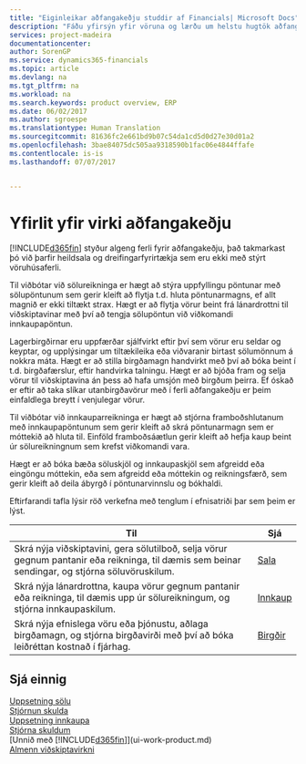 ```yaml
---
title: "Eiginleikar aðfangakeðju studdir af Financials| Microsoft Docs"
description: "Fáðu yfirsýn yfir vöruna og lærðu um helstu hugtök aðfangakeðju og ferli sem eru hluti af ERP lausninni."
services: project-madeira
documentationcenter: 
author: SorenGP
ms.service: dynamics365-financials
ms.topic: article
ms.devlang: na
ms.tgt_pltfrm: na
ms.workload: na
ms.search.keywords: product overview, ERP
ms.date: 06/02/2017
ms.author: sgroespe
ms.translationtype: Human Translation
ms.sourcegitcommit: 81636fc2e661bd9b07c54da1cd5d0d27e30d01a2
ms.openlocfilehash: 3bae84075dc505aa9318590b1fac06e4844ffafe
ms.contentlocale: is-is
ms.lasthandoff: 07/07/2017


---
```

# <a name="overview-of-supply-chain-functionality"></a>Yfirlit yfir virki aðfangakeðju
[!INCLUDE[d365fin](includes/d365fin_md.md)] styður algeng ferli fyrir aðfangakeðju, það takmarkast þó við þarfir heildsala og dreifingarfyrirtækja sem eru ekki með stýrt vöruhúsaferli.

Til viðbótar við sölureikninga er hægt að stýra uppfyllingu pöntunar með sölupöntunum sem gerir kleift að flytja t.d. hluta pöntunarmagns, ef allt magnið er ekki tiltækt strax. Hægt er að flytja vörur beint frá lánardrottni til viðskiptavinar með því að tengja sölupöntun við viðkomandi innkaupapöntun.

Lagerbirgðirnar eru uppfærðar sjálfvirkt eftir því sem vörur eru seldar og keyptar, og upplýsingar um tiltækileika eða viðvaranir birtast sölumönnum á nokkra máta. Hægt er að stilla birgðamagn handvirkt með því að bóka beint í t.d. birgðafærslur, eftir handvirka talningu. Hægt er að bjóða fram og selja vörur til viðskiptavina án þess að hafa umsjón með birgðum þeirra. Ef óskað er eftir að taka slíkar utanbirgðavörur með í ferli aðfangakeðju er þeim einfaldlega breytt í venjulegar vörur.

Til viðbótar við innkauparreikninga er hægt að stjórna framboðshlutanum með innkaupapöntunum sem gerir kleift að skrá pöntunarmagn sem er móttekið að hluta til. Einföld framboðsáætlun gerir kleift að hefja kaup beint úr sölureikningnum sem krefst viðkomandi vara.

Hægt er að bóka bæða söluskjöl og innkaupaskjöl sem afgreidd eða eingöngu móttekin, eða sem afgreidd eða móttekin og reikningsfærð, sem gerir kleift að deila ábyrgð í pöntunarvinnslu og bókhaldi.

Eftirfarandi tafla lýsir röð verkefna með tenglum í efnisatriði þar sem þeim er lýst.

| Til | Sjá |
| --- | --- |
| Skrá nýja viðskiptavini, gera sölutilboð, selja vörur gegnum pantanir eða reikninga, til dæmis sem beinar sendingar, og stjórna söluvöruskilum. |[Sala](sales-manage-sales.md) |
| Skrá nýja lánardrottna, kaupa vörur gegnum pantanir eða reikninga, til dæmis upp úr sölureikningum, og stjórna innkaupaskilum. |[Innkaup](purchasing-manage-purchasing.md) |
| Skrá nýja efnislega vöru eða þjónustu, aðlaga birgðamagn, og stjórna birgðavirði með því að bóka leiðréttan kostnað í fjárhag. |[Birgðir](inventory-manage-inventory.md) |

## <a name="see-also"></a>Sjá einnig
[Uppsetning sölu](sales-setup-sales.md)  
[Stjórnun skulda](receivables-manage-receivables.md)     
[Uppsetning innkaupa](purchasing-setup-purchasing.md)  
[Stjórna skuldum](payables-manage-payables.md)    
[Unnið með [!INCLUDE[d365fin](includes/d365fin_md.md)]](ui-work-product.md)  
[Almenn viðskiptavirkni](ui-across-business-areas.md)

